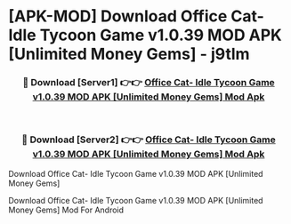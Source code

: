 # [APK-MOD] Download Office Cat- Idle Tycoon Game v1.0.39 MOD APK [Unlimited Money Gems] - j9tlm


<div align="center">
<h3>🔴 Download [Server1] 👉👉 <a href="https://apk-comot.site?title=Office_Cat-_Idle_Tycoon_Game_v1.0.39_MOD_APK_[Unlimited_Money_Gems]">Office Cat- Idle Tycoon Game v1.0.39 MOD APK [Unlimited Money Gems] Mod Apk</a></h3><br>
<h3>🔴 Download [Server2] 👉👉 <a href="https://apk-comot.site?title=Office_Cat-_Idle_Tycoon_Game_v1.0.39_MOD_APK_[Unlimited_Money_Gems]">Office Cat- Idle Tycoon Game v1.0.39 MOD APK [Unlimited Money Gems] Mod Apk</a></h3>
</div>



Download Office Cat- Idle Tycoon Game v1.0.39 MOD APK [Unlimited Money Gems] 

Download Office Cat- Idle Tycoon Game v1.0.39 MOD APK [Unlimited Money Gems] Mod For Android